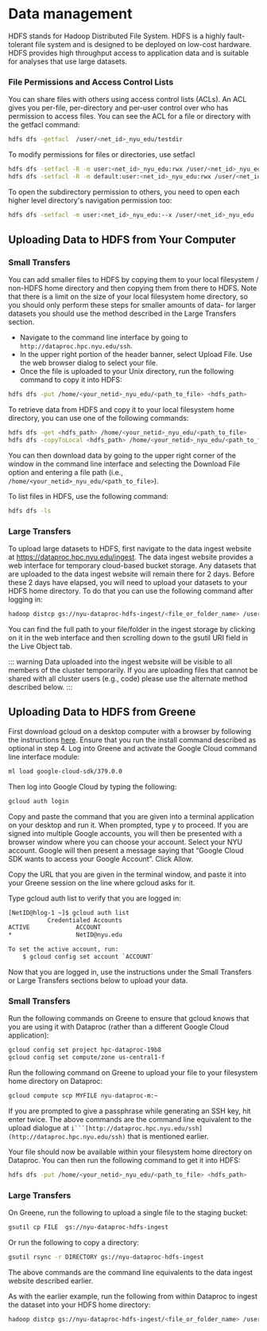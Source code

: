 # Data management

HDFS stands for Hadoop Distributed File System. HDFS is a highly fault-tolerant file system and is designed to be deployed on low-cost hardware. HDFS provides high throughput access to application data and is suitable for analyses that use large datasets.

### File Permissions and Access Control Lists

You can share files with others using access control lists (ACLs). An ACL gives you per-file, per-directory and per-user control over who has permission to access files. You can see the ACL for a file or directory with the getfacl command:
```sh
hdfs dfs -getfacl  /user/<net_id>_nyu_edu/testdir
```
To modify permissions for files or directories, use setfacl
```sh
hdfs dfs -setfacl -R -m user:<net_id>_nyu_edu:rwx /user/<net_id>_nyu_edu/testdir
hdfs dfs -setfacl -R -m default:user:<net_id>_nyu_edu:rwx /user/<net_id>_nyu_edu/testdir
```
To open the subdirectory permission to others, you need to open each higher level directory's navigation permission too:
```sh
hdfs dfs -setfacl -m user:<net_id>_nyu_edu:--x /user/<net_id>_nyu_edu
```

## Uploading Data to HDFS from Your Computer

### Small Transfers

You can add smaller files to HDFS by copying them to your local filesystem / non-HDFS  home directory and then copying them from there to HDFS.  Note that there is a limit on the size of your local filesystem home directory, so you should only perform these steps for smaller amounts of data- for larger datasets you should use the method described in the Large Transfers section.

-   Navigate to the command line interface by going to `http://dataproc.hpc.nyu.edu/ssh`.
-   In the upper right portion of the header banner, select Upload File.  Use the web browser dialog to select your file.
-   Once the file is uploaded to your Unix directory, run the following command to copy it into HDFS:
```sh
hdfs dfs -put /home/<your_netid>_nyu_edu/<path_to_file> <hdfs_path>
```
To retrieve data from HDFS and copy it to your local filesystem home directory, you can use one of the following commands:
```sh
hdfs dfs -get <hdfs_path> /home/<your_netid>_nyu_edu/<path_to_file>
hdfs dfs -copyToLocal <hdfs_path> /home/<your_netid>_nyu_edu/<path_to_file>
```
You can then download data by going to the upper right corner of the window in the command line interface and selecting the Download File option and entering a file path (i.e., `/home/<your_netid>_nyu_edu/<path_to_file>`).

To list files in HDFS, use the following command:
```sh
hdfs dfs -ls
```

### Large Transfers

To upload large datasets to HDFS, first navigate to the data ingest website at https://dataproc.hpc.nyu.edu/ingest. The data ingest website provides a web interface for temporary cloud-based bucket storage.  Any datasets that are uploaded to the data ingest website will remain there for 2 days.  Before these 2 days have elapsed, you will need to upload your datasets to your HDFS home directory.  To do that you can use the following command after logging in:
```sh
hadoop distcp gs://nyu-dataproc-hdfs-ingest/<file_or_folder_name> /user/<your_net_id>_nyu_edu
```
You can find the full path to your file/folder in the ingest storage by clicking on it in the web interface and then scrolling down to the gsutil URI field in the Live Object tab.

::: warning
Data uploaded into the ingest website will be visible to all members of the cluster temporarily.  If you are uploading files that cannot be shared with all cluster users (e.g., code) please use the alternate method described below.
:::

## Uploading Data to HDFS from Greene
First download gcloud on a desktop computer with a browser by following the instructions [here](https://cloud.google.com/sdk/docs/install). Ensure that you run the install command described as optional in step 4. Log into Greene and activate the Google Cloud command line interface module:
```sh
ml load google-cloud-sdk/379.0.0
```
Then log into Google Cloud by typing the following:
```sh
gcloud auth login
```
Copy and paste the command that you are given into a terminal application on your desktop and run it.  When prompted, type y to proceed.  If you are signed into multiple Google accounts, you will then be presented with a browser window where you can choose your account.  Select your NYU account.  Google will then present a message saying that “Google Cloud SDK wants to access your Google Account”.  Click Allow.

Copy the URL that you are given in the terminal window, and paste it into your Greene session on the line where gcloud asks for it.

Type gcloud auth list to verify that you are logged in:
```sh
[NetID@hlog-1 ~]$ gcloud auth list
           Credentialed Accounts
ACTIVE             ACCOUNT
*                  NetID@nyu.edu

To set the active account, run:
    $ gcloud config set account `ACCOUNT`
```
Now that you are logged in, use the instructions under the Small Transfers or Large Transfers sections below to upload your data.

### Small Transfers

Run the following commands on Greene to ensure that gcloud knows that you are using it with Dataproc (rather than a different Google Cloud application):
```sh
gcloud config set project hpc-dataproc-19b8
gcloud config set compute/zone us-central1-f
```
Run the following command on Greene to upload your file to your filesystem home directory on Dataproc:
```sh
gcloud compute scp MYFILE nyu-dataproc-m:~
```
If you are prompted to give a passphrase while generating an SSH key, hit enter twice.  The above commands are the command line equivalent to the upload dialogue at `i```[http://dataproc.hpc.nyu.edu/ssh](http://dataproc.hpc.nyu.edu/ssh)` that is mentioned earlier.

Your file should now be available within your filesystem home directory on Dataproc.  You can then run the following command to get it into HDFS:
```sh
hdfs dfs -put /home/<your_netid>_nyu_edu/<path_to_file> <hdfs_path>
```

### Large Transfers

On Greene, run the following to upload a single file to the staging bucket:

```sh
gsutil cp FILE  gs://nyu-dataproc-hdfs-ingest
```
Or run the following to copy a directory:
```sh
gsutil rsync -r DIRECTORY gs://nyu-dataproc-hdfs-ingest
```
The above commands are the command line equivalents to the data ingest website described earlier.

As with the earlier example, run the following from within Dataproc to ingest the dataset into your HDFS home directory:
```sh
hadoop distcp gs://nyu-dataproc-hdfs-ingest/<file_or_folder_name> /user/<your_net_id>_nyu_edu
```
